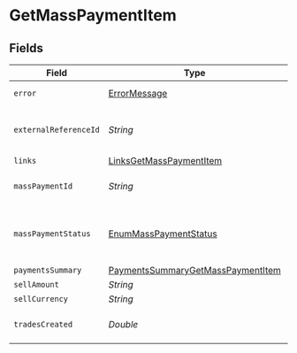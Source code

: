 # GetMassPaymentItem


## Fields

| Field                                                                                         | Type                                                                                          | Required                                                                                      | Description                                                                                   |
| --------------------------------------------------------------------------------------------- | --------------------------------------------------------------------------------------------- | --------------------------------------------------------------------------------------------- | --------------------------------------------------------------------------------------------- |
| `error`                                                                                       | [ErrorMessage](../../models/shared/ErrorMessage.md)                                           | :heavy_minus_sign:                                                                            | An error message.                                                                             |
| `externalReferenceId`                                                                         | *String*                                                                                      | :heavy_minus_sign:                                                                            | External reference of the mass payment                                                        |
| `links`                                                                                       | [LinksGetMassPaymentItem](../../models/shared/LinksGetMassPaymentItem.md)                     | :heavy_minus_sign:                                                                            | N/A                                                                                           |
| `massPaymentId`                                                                               | *String*                                                                                      | :heavy_minus_sign:                                                                            | The UUID of the MassPayment                                                                   |
| `massPaymentStatus`                                                                           | [EnumMassPaymentStatus](../../models/shared/EnumMassPaymentStatus.md)                         | :heavy_minus_sign:                                                                            | This is an enumeration of the status of a MassPayment                                         |
| `paymentsSummary`                                                                             | [PaymentsSummaryGetMassPaymentItem](../../models/shared/PaymentsSummaryGetMassPaymentItem.md) | :heavy_minus_sign:                                                                            | N/A                                                                                           |
| `sellAmount`                                                                                  | *String*                                                                                      | :heavy_minus_sign:                                                                            | Sell amount                                                                                   |
| `sellCurrency`                                                                                | *String*                                                                                      | :heavy_minus_sign:                                                                            | Sell currency                                                                                 |
| `tradesCreated`                                                                               | *Double*                                                                                      | :heavy_minus_sign:                                                                            | Number of trades created                                                                      |